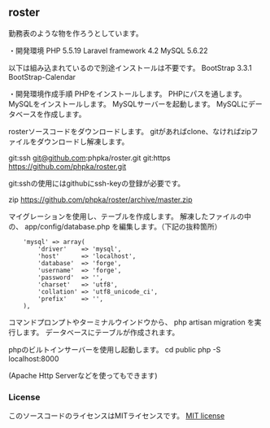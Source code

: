 ## roster

勤務表のような物を作ろうとしています。

・開発環境
PHP 5.5.19
Laravel framework 4.2
MySQL 5.6.22

以下は組み込まれているので別途インストールは不要です。
BootStrap 3.3.1
BootStrap-Calendar

・開発環境作成手順
PHPをインストールします。
PHPにパスを通します。
MySQLをインストールします。
MySQLサーバーを起動します。
MySQLにデータベースを作成します。



rosterソースコードをダウンロードします。
gitがあればclone、なければzipファイルをダウンロードし解凍します。

git:ssh
git@github.com:phpka/roster.git
git:https
https://github.com/phpka/roster.git

git:sshの使用にはgithubにssh-keyの登録が必要です。

zip
https://github.com/phpka/roster/archive/master.zip



マイグレーションを使用し、テーブルを作成します。
解凍したファイルの中の、
app/config/database.php
を編集します。（下記の抜粋箇所）

		'mysql' => array(
			'driver'    => 'mysql',
			'host'      => 'localhost',
			'database'  => 'forge',
			'username'  => 'forge',
			'password'  => '',
			'charset'   => 'utf8',
			'collation' => 'utf8_unicode_ci',
			'prefix'    => '',
		),
コマンドプロンプトやターミナルウインドウから、
php artisan migration
を実行します。
データベースにテーブルが作成されます。



phpのビルトインサーバーを使用し起動します。
cd public
php -S localhost:8000

(Apache Http Serverなどを使ってもできます)

### License

このソースコードのライセンスはMITライセンスです。 [MIT license](http://opensource.org/licenses/MIT)



